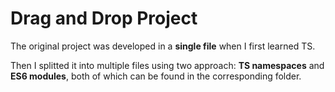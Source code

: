 # Drag and Drop Project

The original project was developed in a **single file** when I first learned TS.

Then I splitted it into multiple files using two approach: **TS namespaces** and **ES6 modules**, both of which can be found in the corresponding folder.

